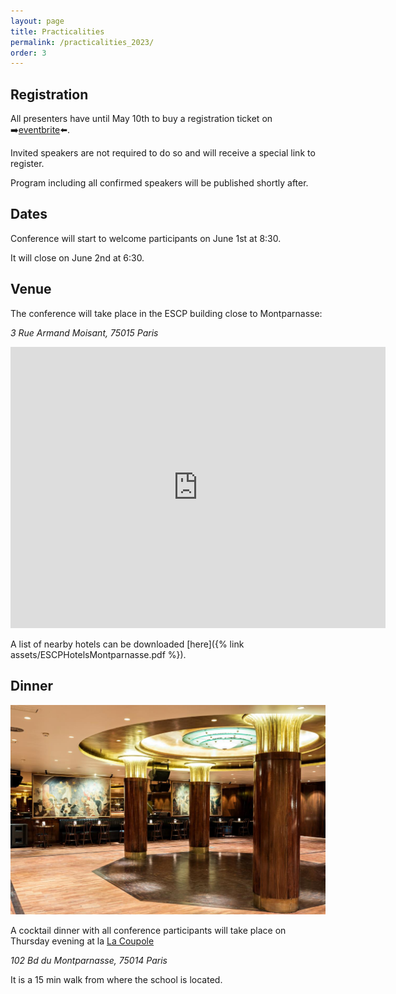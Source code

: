 ```yaml
---
layout: page
title: Practicalities
permalink: /practicalities_2023/
order: 3
---
```



## Registration

All presenters have until May 10th to buy a registration ticket on ➡️[eventbrite](https://www.eventbrite.com/e/t2m-conference-paris-tickets-625202807427)⬅️.

Invited speakers are not required to do so and will receive a special link to register.

Program including all confirmed speakers will be published shortly after.

## Dates

Conference will start to welcome participants on June 1st at 8:30.

It will close on June 2nd at 6:30.


## Venue

The conference will take place in the ESCP building close to Montparnasse:

*3 Rue Armand Moisant, 75015 Paris*




<iframe src="https://www.google.com/maps/embed?pb=!1m18!1m12!1m3!1d2625.822156632339!2d2.314878176015093!3d48.84253087132997!2m3!1f0!2f0!3f0!3m2!1i1024!2i768!4f13.1!3m3!1m2!1s0x47e670339b680e2f%3A0x52e665ec20f7585e!2sESCP%20Business%20School%20Paris%20Campus%20%2F%20Montparnasse!5e0!3m2!1sfr!2sfr!4v1682628667982!5m2!1sfr!2sfr" width="600" height="450" style="border:0;" allowfullscreen="" loading="lazy" referrerpolicy="no-referrer-when-downgrade"></iframe>

A list of nearby hotels can be downloaded [here]({% link assets/ESCPHotelsMontparnasse.pdf %}).

## Dinner

![Dancing of La Coupole](assets/../../assets/img/coupole.jpg)

A cocktail dinner with all conference participants will take place on Thursday evening at la [La Coupole](https://www.lacoupole-paris.com/)

*102 Bd du Montparnasse, 75014 Paris*

It is a 15 min walk from where the school is located.
